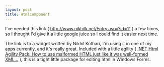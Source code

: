 ```yaml
---
layout: post
title: HtmlComponent
---
```

<p>I've needed this link (<!--StartFragment --> <a href="http://www.nikhilk.net/Entry.aspx?id=11">http://www.nikhilk.net/Entry.aspx?id=11</a> 
) a few times, so I thought I'd give it a little google juice so I could find it 
easier next time.</p>
<p>The link is to a widget written by Nikhil Kothari, I'm using it in one of my 
apps currently, and it's really great. Included with a little agility (<!--StartFragment --> <a href="http://blogs.msdn.com/smourier/archive/2003/06/04/8265.aspx">.NET Html 
Agility Pack: How to use malformed HTML just like it was well-formed XML...</a> 
), this is a tight little package for editing html in 
Windows Forms.</p>
